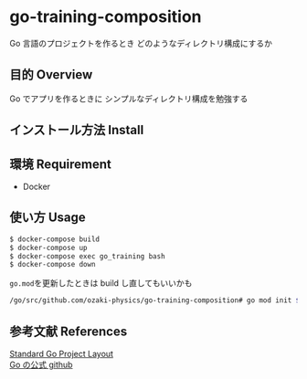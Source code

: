 # go-training-composition
Go 言語のプロジェクトを作るとき どのようなディレクトリ構成にするか

## 目的 Overview
Go でアプリを作るときに シンプルなディレクトリ構成を勉強する

## インストール方法 Install

## 環境 Requirement
- Docker

## 使い方 Usage
```bash
$ docker-compose build
$ docker-compose up
$ docker-compose exec go_training bash
$ docker-compose down
```

`go.mod`を更新したときは build し直してもいいかも

```bash
/go/src/github.com/ozaki-physics/go-training-composition# go mod init $REPOSITORY
```
## 参考文献 References
[Standard Go Project Layout](https://github.com/golang-standards/project-layout/blob/master/README_ja.md)  
[Go の公式 github](https://github.com/golang/go)
